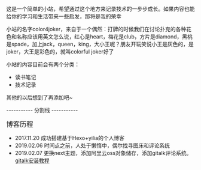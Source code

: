 这是一个简单的小站，希望通过这个地方来记录技术的一步步成长。如果内容也能给你的学习和生活带来一些启发，那将是我的荣幸

小站的名字color4joker，来自于一个偶然：打牌的时候我们在讨论扑克的各种花色和名称应该用英文怎么说，红心是heart，梅花是club，方片是diamond，黑桃是spade，加上jack，queen，king，大小王呢？朋友开玩笑说小王是灰色的，是joker，大王是彩色的，就叫colorful joker好了

小站的内容目前会有两个分类：
* 读书笔记
* 技术记录

其他的以后想到了再添加吧~

----------- 分割线 -----------

<font size=4> 博客历程 </font>

* 2017.11.20 成功搭建基于Hexo+yilia的个人博客
* 2019.02.06 时间点之前，人处于懒惰中，偶尔找寻图床和评论系统
* 2019.02.07 更换next主题，添加阿里云oss对象储存，添加gitalk评论系统。[gitalk安装教程](https://asdfv1929.github.io/2018/01/20/gitalk/)